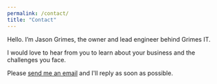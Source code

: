 ```yaml
---
permalink: /contact/
title: "Contact"
---
```


Hello. I’m Jason Grimes, the owner and lead engineer behind Grimes IT.

I would love to hear from you to learn about your business
and the challenges you face.

Please [send me an email](mailto:jason+estimate@grimesit.com) and I'll reply as soon as possible.
